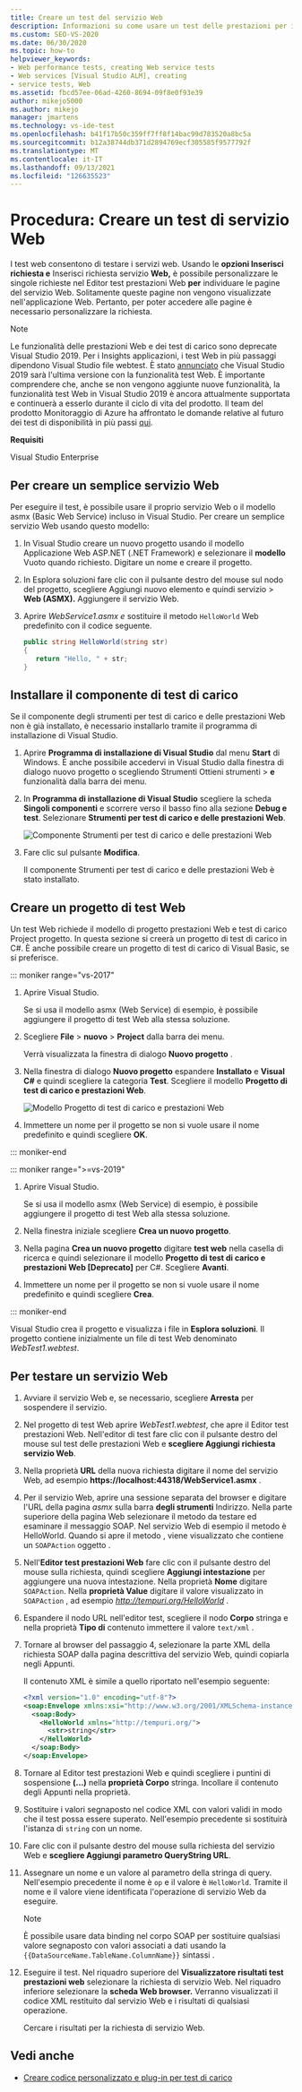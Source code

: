 ```yaml
---
title: Creare un test del servizio Web
description: Informazioni su come usare un test delle prestazioni per i servizi Web e personalizzare le richieste nel Editor test prestazioni Web per individuare le pagine dei servizi Web.
ms.custom: SEO-VS-2020
ms.date: 06/30/2020
ms.topic: how-to
helpviewer_keywords:
- Web performance tests, creating Web service tests
- Web services [Visual Studio ALM], creating
- service tests, Web
ms.assetid: fbcd57ee-06ad-4260-8694-09f8e0f93e39
author: mikejo5000
ms.author: mikejo
manager: jmartens
ms.technology: vs-ide-test
ms.openlocfilehash: b41f17b50c359ff7ff8f14bac99d783520a8bc5a
ms.sourcegitcommit: b12a38744db371d2894769ecf305585f9577792f
ms.translationtype: MT
ms.contentlocale: it-IT
ms.lasthandoff: 09/13/2021
ms.locfileid: "126635523"
---
```

# <a name="how-to-create-a-web-service-test"></a>Procedura: Creare un test di servizio Web

I test web consentono di testare i servizi web. Usando le **opzioni Inserisci richiesta e** Inserisci richiesta servizio **Web,** è possibile personalizzare le singole richieste nel Editor test prestazioni Web **per** individuare le pagine del servizio Web. Solitamente queste pagine non vengono visualizzate nell'applicazione Web. Pertanto, per poter accedere alle pagine è necessario personalizzare la richiesta.

>[!NOTE]
> Le funzionalità delle prestazioni Web e dei test di carico sono deprecate Visual Studio 2019. Per i Insights applicazioni, i test Web in più passaggi dipendono Visual Studio file webtest. È stato [annunciato](https://devblogs.microsoft.com/devops/cloud-based-load-testing-service-eol/) che Visual Studio 2019 sarà l'ultima versione con la funzionalità test Web. È importante comprendere che, anche se non vengono aggiunte nuove funzionalità, la funzionalità test Web in Visual Studio 2019 è ancora attualmente supportata e continuerà a esserlo durante il ciclo di vita del prodotto. Il team del prodotto Monitoraggio di Azure ha affrontato le domande relative al futuro dei test di disponibilità in più passi [qui](https://github.com/MicrosoftDocs/azure-docs/issues/26050#issuecomment-468814101).

**Requisiti**

Visual Studio Enterprise

## <a name="to-create-a-simple-web-service"></a>Per creare un semplice servizio Web

Per eseguire il test, è possibile usare il proprio servizio Web o il modello asmx (Basic Web Service) incluso in Visual Studio. Per creare un semplice servizio Web usando questo modello:

1. In Visual Studio creare un nuovo progetto usando il modello Applicazione Web ASP.NET (.NET Framework) e selezionare il **modello** Vuoto quando richiesto. Digitare un nome e creare il progetto.

1. In Esplora soluzioni fare clic con il pulsante destro del mouse sul nodo del progetto, scegliere Aggiungi nuovo elemento e quindi servizio  >   **Web (ASMX).** Aggiungere il servizio Web.

1. Aprire *WebService1.asmx e* sostituire il metodo `HelloWorld` Web predefinito con il codice seguente.

   ```csharp
   public string HelloWorld(string str)
   {
      return "Hello, " + str;
   }
   ```

## <a name="install-the-load-testing-component"></a>Installare il componente di test di carico

Se il componente degli strumenti per test di carico e delle prestazioni Web non è già installato, è necessario installarlo tramite il programma di installazione di Visual Studio.

1. Aprire **Programma di installazione di Visual Studio** dal menu **Start** di Windows. È anche possibile accedervi in Visual Studio dalla finestra di dialogo nuovo progetto o scegliendo Strumenti Ottieni strumenti  >  **e** funzionalità dalla barra dei menu.

1. In **Programma di installazione di Visual Studio** scegliere la scheda **Singoli componenti** e scorrere verso il basso fino alla sezione **Debug e test**. Selezionare **Strumenti per test di carico e delle prestazioni Web**.

   ![Componente Strumenti per test di carico e delle prestazioni Web](media/web-perf-load-testing-tools-component.png)

1. Fare clic sul pulsante **Modifica**.

   Il componente Strumenti per test di carico e delle prestazioni Web è stato installato.

## <a name="create-a-web-test-project"></a>Creare un progetto di test Web

Un test Web richiede il modello di progetto prestazioni Web e test di carico Project progetto. In questa sezione si creerà un progetto di test di carico in C#. È anche possibile creare un progetto di test di carico di Visual Basic, se si preferisce.

::: moniker range="vs-2017"

1. Aprire Visual Studio.

   Se si usa il modello asmx (Web Service) di esempio, è possibile aggiungere il progetto di test Web alla stessa soluzione.

2. Scegliere **File** > **nuovo** > **Project** dalla barra dei menu.

   Verrà visualizzata la finestra di dialogo **Nuovo progetto** .

3. Nella finestra di dialogo **Nuovo progetto** espandere **Installato** e **Visual C#** e quindi scegliere la categoria **Test**. Scegliere il modello **Progetto di test di carico e prestazioni Web**.

   ![Modello Progetto di test di carico e prestazioni Web](media/web-perf-load-test-project-template.png)

4. Immettere un nome per il progetto se non si vuole usare il nome predefinito e quindi scegliere **OK**.

::: moniker-end

::: moniker range=">=vs-2019"

1. Aprire Visual Studio.

   Se si usa il modello asmx (Web Service) di esempio, è possibile aggiungere il progetto di test Web alla stessa soluzione.

2. Nella finestra iniziale scegliere **Crea un nuovo progetto**.

3. Nella pagina **Crea un nuovo progetto** digitare **test web** nella casella di ricerca e quindi selezionare il modello **Progetto di test di carico e prestazioni Web \[Deprecato]** per C#. Scegliere **Avanti**.

4. Immettere un nome per il progetto se non si vuole usare il nome predefinito e quindi scegliere **Crea**.

::: moniker-end

   Visual Studio crea il progetto e visualizza i file in **Esplora soluzioni**. Il progetto contiene inizialmente un file di test Web denominato *WebTest1.webtest*.

## <a name="to-test-a-web-service"></a>Per testare un servizio Web

1. Avviare il servizio Web e, se necessario, scegliere **Arresta** per sospendere il servizio.

1. Nel progetto di test Web aprire *WebTest1.webtest*, che apre il Editor test prestazioni Web. Nell'editor di test fare clic con il pulsante destro del mouse sul test delle prestazioni Web e **scegliere Aggiungi richiesta servizio Web**.

1. Nella proprietà **URL** della nuova richiesta digitare il nome del servizio Web, ad esempio **https://localhost:44318/WebService1.asmx** .

1. Per il servizio Web, aprire una sessione separata del browser e digitare l'URL della pagina *asmx* sulla barra **degli strumenti** Indirizzo. Nella parte superiore della pagina Web selezionare il metodo da testare ed esaminare il messaggio SOAP. Nel servizio Web di esempio il metodo è HelloWorld. Quando si apre il metodo , viene visualizzato che contiene un `SOAPAction` oggetto .

1. Nell'**Editor test prestazioni Web** fare clic con il pulsante destro del mouse sulla richiesta, quindi scegliere **Aggiungi intestazione** per aggiungere una nuova intestazione. Nella proprietà **Nome** digitare `SOAPAction`. Nella **proprietà Value** digitare il valore visualizzato in `SOAPAction` , ad esempio *http://tempuri.org/HelloWorld* .

1. Espandere il nodo URL nell'editor test, scegliere il nodo **Corpo** stringa e nella proprietà **Tipo di** contenuto immettere il valore `text/xml` .

1. Tornare al browser del passaggio 4, selezionare la parte XML della richiesta SOAP dalla pagina descrittiva del servizio Web, quindi copiarla negli Appunti.

   Il contenuto XML è simile a quello riportato nell'esempio seguente:

     ```xml
     <?xml version="1.0" encoding="utf-8"?>
     <soap:Envelope xmlns:xsi="http://www.w3.org/2001/XMLSchema-instance" xmlns:xsd="http://www.w3.org/2001/XMLSchema" xmlns:soap="http://schemas.xmlsoap.org/soap/envelope/">
       <soap:Body>
         <HelloWorld xmlns="http://tempuri.org/">
           <str>string</str>
         </HelloWorld>
       </soap:Body>
     </soap:Envelope>
     ```

1. Tornare al Editor test prestazioni Web e quindi scegliere i puntini di sospensione **(...)** nella **proprietà Corpo** stringa. Incollare il contenuto degli Appunti nella proprietà.

1. Sostituire i valori segnaposto nel codice XML con valori validi in modo che il test possa essere superato. Nell'esempio precedente si sostituirà l'istanza di `string` con un nome.

1. Fare clic con il pulsante destro del mouse sulla richiesta del servizio Web e **scegliere Aggiungi parametro QueryString URL**.

1. Assegnare un nome e un valore al parametro della stringa di query. Nell'esempio precedente il nome è `op` e il valore è `HelloWorld`. Tramite il nome e il valore viene identificata l'operazione di servizio Web da eseguire.

    > [!NOTE]
    > È possibile usare data binding nel corpo SOAP per sostituire qualsiasi valore segnaposto con valori associati a dati usando la `{{DataSourceName.TableName.ColumnName}}` sintassi .

1. Eseguire il test. Nel riquadro superiore del **Visualizzatore risultati test prestazioni web** selezionare la richiesta di servizio Web. Nel riquadro inferiore selezionare la **scheda Web browser.** Verranno visualizzati il codice XML restituito dal servizio Web e i risultati di qualsiasi operazione.

   Cercare i risultati per la richiesta di servizio Web.

## <a name="see-also"></a>Vedi anche

- [Creare codice personalizzato e plug-in per test di carico](../test/create-custom-code-and-plug-ins-for-load-tests.md)
